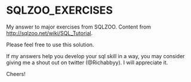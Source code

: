 # SQLZOO_EXERCISES
My answer to major exercises from SQLZOO.  Content from http://sqlzoo.net/wiki/SQL_Tutorial.

Please feel free to use this solution.

If my answers help you develop your sql skill in a way, you may consider giving me a shout out on twitter (@Richabbyy). I will appreciate it.

Cheers!
